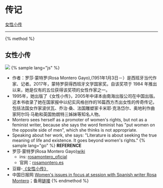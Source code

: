 # 传记

<!--sec data-title="名单" data-id="section0" data-show=true ces-->
[女性小传](#女性小传)
<!--endsec-->

---


{% method %}

## 女性小传
![](https://cdn.jsdelivr.net/gh/witnessgpi/PICXimg@main/categories/storyofwomen.1o2hdhrw7uzk.webp)
{% sample lang="js" %}
- 作者：罗莎·蒙特罗(Rosa Montero Gayo),(1951年1月3日－）是西班牙当代作家、记者。2017年，蒙特罗获得西班牙文学国家奖。自该奖项于 1984 年推出以来，她是仅有的五位获得该奖项的女性作家之一。
- 1995年，她出版了《女性小传》，2005年中译本由南海出版公司在中国出版。这本书收录了她在国家报中以纪实风格创作的16篇西方杰出女性的传奇传记，包括法国女作家波伏瓦、乔治·桑、法国雕塑家卡米耶·克洛岱尔、奥地利作曲家阿尔玛·马勒和英国勃朗特三姊妹等知名人物。
- Montero sees herself as a promoter of women's rights, but not as a feminist writer, because she says the word feminist has "put women on the opposite side of men", which she thinks is not appropriate.
- Speaking about her work, she says: "Literature is about seeking the true meaning of life and existence. It goes beyond women's rights."
{% sample lang="go" %}
**REFERENCE**
- 罗莎·蒙特罗(Rosa Montero Gayo)[wiki](https://zh.wikipedia.org/wiki/%E7%BD%97%E8%8E%8E%C2%B7%E8%92%99%E7%89%B9%E7%BD%97)
  - ins: [rosamontero_oficial](https://www.instagram.com/rosamontero_oficial/)
  - 官网：[rosamontero.es](https://www.rosamontero.es/)
- 豆瓣-[《女性小传》](https://book.douban.com/subject/1451472/)
- 中国日报网 [Women's issues in focus at session with Spanish writer Rosa Montero](https://global.chinadaily.com.cn/a/201803/23/WS5ab44283a3105cdcf6513b18.html)；备用[链接](/web/20220119164534/https://global.chinadaily.com.cn/a/201803/23/WS5ab44283a3105cdcf6513b18.html)
{% endmethod %}

